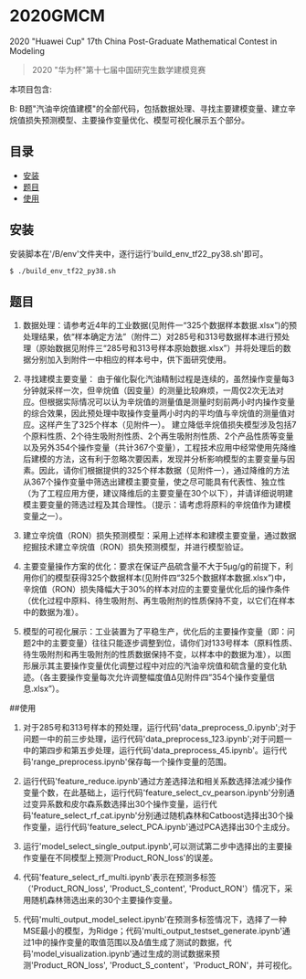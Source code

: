 # 2020GMCM
2020 "Huawei Cup" 17th China Post-Graduate Mathematical Contest in Modeling
> 2020 "华为杯"第十七届中国研究生数学建模竞赛

本项目包含:

B: B题"汽油辛烷值建模"的全部代码，包括数据处理、寻找主要建模变量、建立辛烷值损失预测模型、主要操作变量优化、模型可视化展示五个部分。
## 目录

- [安装](#安装)
- [题目](#题目)
- [使用](#使用)

## 安装

安装脚本在'/B/env'文件夹中，逐行运行'build_env_tf22_py38.sh'即可。

```sh
$ ./build_env_tf22_py38.sh
```

## 题目
1. 数据处理：请参考近4年的工业数据(见附件一“325个数据样本数据.xlsx”)的预处理结果，依“样本确定方法”（附件二）对285号和313号数据样本进行预处理（原始数据见附件三“285号和313号样本原始数据.xlsx”）并将处理后的数据分别加入到附件一中相应的样本号中，供下面研究使用。

2. 寻找建模主要变量：
由于催化裂化汽油精制过程是连续的，虽然操作变量每3 分钟就采样一次，但辛烷值（因变量）的测量比较麻烦，一周仅2次无法对应。但根据实际情况可以认为辛烷值的测量值是测量时刻前两小时内操作变量的综合效果，因此预处理中取操作变量两小时内的平均值与辛烷值的测量值对应。这样产生了325个样本（见附件一）。
建立降低辛烷值损失模型涉及包括7个原料性质、2个待生吸附剂性质、2个再生吸附剂性质、2个产品性质等变量以及另外354个操作变量（共计367个变量），工程技术应用中经常使用先降维后建模的方法，这有利于忽略次要因素，发现并分析影响模型的主要变量与因素。因此，请你们根据提供的325个样本数据（见附件一），通过降维的方法从367个操作变量中筛选出建模主要变量，使之尽可能具有代表性、独立性（为了工程应用方便，建议降维后的主要变量在30个以下），并请详细说明建模主要变量的筛选过程及其合理性。（提示：请考虑将原料的辛烷值作为建模变量之一）。

3. 建立辛烷值（RON）损失预测模型：采用上述样本和建模主要变量，通过数据挖掘技术建立辛烷值（RON）损失预测模型，并进行模型验证。 

4. 主要变量操作方案的优化：要求在保证产品硫含量不大于5μg/g的前提下，利用你们的模型获得325个数据样本(见附件四“325个数据样本数据.xlsx”)中，辛烷值（RON）损失降幅大于30%的样本对应的主要变量优化后的操作条件（优化过程中原料、待生吸附剂、再生吸附剂的性质保持不变，以它们在样本中的数据为准）。

5. 模型的可视化展示：工业装置为了平稳生产，优化后的主要操作变量（即：问题2中的主要变量）往往只能逐步调整到位，请你们对133号样本（原料性质、待生吸附剂和再生吸附剂的性质数据保持不变，以样本中的数据为准），以图形展示其主要操作变量优化调整过程中对应的汽油辛烷值和硫含量的变化轨迹。（各主要操作变量每次允许调整幅度值Δ见附件四“354个操作变量信息.xlsx”）。

##使用
1. 对于285号和313号样本的预处理，运行代码'data_preprocess_0.ipynb';对于问题一中的前三步处理，运行代码'data_preprocess_123.ipynb';对于问题一中的第四步和第五步处理，运行代码'data_preprocess_45.ipynb'。运行代码'range_preprocess.ipynb'保存每一个操作变量的范围。

2. 运行代码'feature_reduce.ipynb'通过方差选择法和相关系数选择法减少操作变量个数，在此基础上，运行代码'feature_select_cv_pearson.ipynb'分别通过变异系数和皮尔森系数选择出30个操作变量，运行代码'feature_select_rf_cat.ipynb'分别通过随机森林和Catboost选择出30个操作变量，运行代码'feature_select_PCA.ipynb'通过PCA选择出30个主成分。

3. 运行'model_select_single_output.ipynb',可以测试第二步中选择出的主要操作变量在不同模型上预测'Product_RON_loss'的误差。

4. 代码'feature_select_rf_multi.ipynb'表示在预测多标签（'Product_RON_loss', 'Product_S_content', 'Product_RON'）情况下，采用随机森林筛选出来的30个主要操作变量。

5. 代码'multi_output_model_select.ipynb'在预测多标签情况下，选择了一种MSE最小的模型，为Ridge；代码'multi_output_testset_generate.ipynb'通过1中的操作变量的取值范围以及Δ值生成了测试的数据，代码'model_visualization.ipynb'通过生成的测试数据来预测'Product_RON_loss', 'Product_S_content'，'Product_RON'，并可视化。
